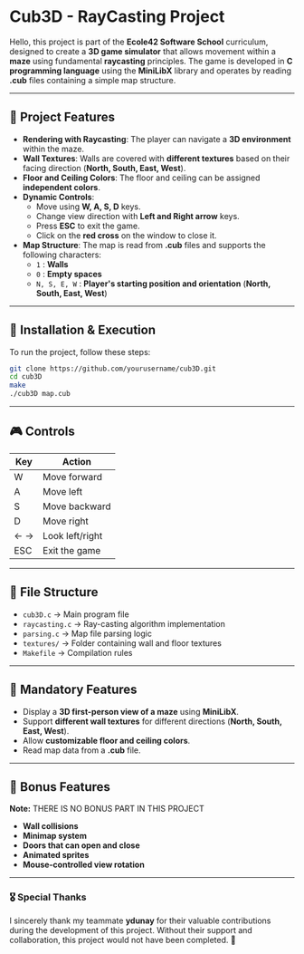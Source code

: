 # Cub3D - RayCasting Project

Hello, this project is part of the **Ecole42 Software School** curriculum, designed to create a **3D game simulator** that allows movement within a **maze** using fundamental **raycasting** principles. The game is developed in **C programming language** using the **MiniLibX** library and operates by reading **.cub** files containing a simple map structure.

---

## 📌 Project Features

- **Rendering with Raycasting**: The player can navigate a **3D environment** within the maze.
- **Wall Textures**: Walls are covered with **different textures** based on their facing direction (**North, South, East, West**).
- **Floor and Ceiling Colors**: The floor and ceiling can be assigned **independent colors**.
- **Dynamic Controls**:
  - Move using **W, A, S, D** keys.
  - Change view direction with **Left and Right arrow** keys.
  - Press **ESC** to exit the game.
  - Click on the **red cross** on the window to close it.
- **Map Structure**: The map is read from **.cub** files and supports the following characters:
  - `1` : **Walls**
  - `0` : **Empty spaces**
  - `N, S, E, W` : **Player's starting position and orientation** (**North, South, East, West**)

---

## 🚀 Installation & Execution

To run the project, follow these steps:

```bash
git clone https://github.com/yourusername/cub3D.git
cd cub3D
make
./cub3D map.cub
```

---

## 🎮 Controls

| Key | Action          |
| --- | --------------- |
| W   | Move forward    |
| A   | Move left       |
| S   | Move backward   |
| D   | Move right      |
| ← → | Look left/right |
| ESC | Exit the game   |

---

## 📁 File Structure

- `cub3D.c` → Main program file
- `raycasting.c` → Ray-casting algorithm implementation
- `parsing.c` → Map file parsing logic
- `textures/` → Folder containing wall and floor textures
- `Makefile` → Compilation rules

---

## 🎯 Mandatory Features

- Display a **3D first-person view of a maze** using **MiniLibX**.
- Support **different wall textures** for different directions (**North, South, East, West**).
- Allow **customizable floor and ceiling colors**.
- Read map data from a **.cub** file.

---

## 🎁 Bonus Features
**Note:** THERE IS NO BONUS PART IN THIS PROJECT
- **Wall collisions**
- **Minimap system**
- **Doors that can open and close**
- **Animated sprites**
- **Mouse-controlled view rotation**

---

### 🎖️ Special Thanks

I sincerely thank my teammate **ydunay** for their valuable contributions during the development of this project. Without their support and collaboration, this project would not have been completed. 🙌

